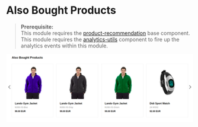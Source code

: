# Also Bought Products

> **Prerequisite:**  
> This module requires the [product-recommendation](/components/product-recommendation) base component.
> This module requires the [analytics-utils](/components/analytics-utils) component to fire up the analytics events within this module.

![Also Bought Products Banner](/modules/product-recommendation/images/prc-also-bought.png)